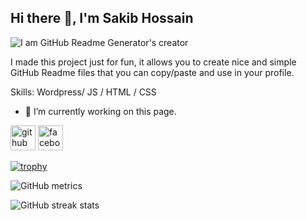 ## Hi there 👋, I'm Sakib Hossain

![I am GitHub Readme Generator's creator](https://scontent.fdac22-1.fna.fbcdn.net/v/t39.30808-6/230515610_871975883415992_6639168782339948295_n.jpg?_nc_cat=110&ccb=1-5&_nc_sid=09cbfe&_nc_eui2=AeF_h6P_92CAi6EDKfBGPa68pflN7cpZwE2l-U3tylnATQfT-eq-KB7LW52wf3pog5LGII4e779LYPBk_PheTA_o&_nc_ohc=xHRcKIUM1wcAX8wNk9y&tn=bBJKwJ76Tyzw4COM&_nc_ht=scontent.fdac22-1.fna&oh=983311a39c5d634c27008c51b26bf0fa&oe=6133DD02)

I made this project just for fun, it allows you to create nice and simple GitHub Readme files that you can copy/paste and use in your profile.

Skills: Wordpress/ JS / HTML / CSS

- 🔭 I’m currently working on this page. 


[<img src='https://cdn.jsdelivr.net/npm/simple-icons@3.0.1/icons/github.svg' alt='github' height='40'>](https://github.com/Mohammadsakib002)  [<img src='https://cdn.jsdelivr.net/npm/simple-icons@3.0.1/icons/facebook.svg' alt='facebook' height='40'>](https://www.facebook.com/Mohammad.sakib.602)  

[![trophy](https://github-profile-trophy.vercel.app/?username=Mohammadsakib002)](https://github.com/ryo-ma/github-profile-trophy)

![GitHub metrics](https://metrics.lecoq.io/Mohammadsakib002)  

![GitHub streak stats](https://github-readme-streak-stats.herokuapp.com/?user=Mohammadsakib002)  

